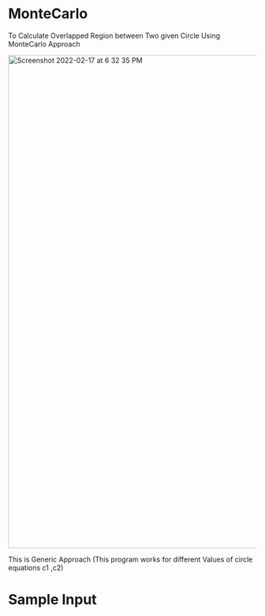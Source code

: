# MonteCarlo
To Calculate Overlapped Region between Two given Circle Using MonteCarlo Approach

<img width="999" alt="Screenshot 2022-02-17 at 6 32 35 PM" src="https://user-images.githubusercontent.com/94094997/154589276-ecddf471-0742-4717-ac8c-d3ed9b4634b4.png">

This is Generic Approach (This program works for different Values of circle equations c1 ,c2)

# Sample Input

